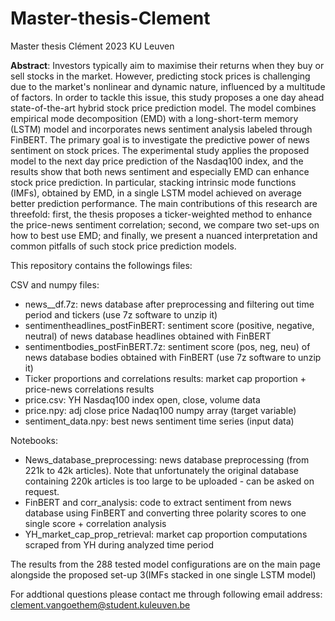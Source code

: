 # Master-thesis-Clement
Master thesis Clément 2023 KU Leuven


**Abstract**: 
Investors typically aim to maximise their returns when they buy or sell stocks in the market. However, predicting stock prices is challenging due to the market's nonlinear and dynamic nature, influenced by a multitude of factors. In order to tackle this issue, this study proposes a one day ahead state-of-the-art hybrid stock price prediction model. The model combines empirical mode decomposition (EMD) with a long-short-term memory (LSTM) model and incorporates news sentiment analysis labeled through FinBERT. The primary goal is to investigate the predictive power of news sentiment on stock prices. The experimental study applies the proposed model to the next day price prediction of the Nasdaq100 index, and the results show that both news sentiment and especially EMD can enhance stock price prediction. In particular, stacking intrinsic mode functions (IMFs), obtained by EMD, in a single LSTM model achieved on average better prediction performance. The main contributions of this research are threefold: first, the thesis proposes a ticker-weighted method to enhance the price-news sentiment correlation; second, we compare two set-ups on how to best use EMD; and finally, we present a nuanced interpretation and common pitfalls of such stock price prediction models.

This repository contains the followings files:

CSV and numpy files:
- news__df.7z: news database after preprocessing and filtering out time period and tickers (use 7z software to unzip it)
- sentimentheadlines_postFinBERT: sentiment score (positive, negative, neutral) of news database headlines obtained with FinBERT
- sentimentbodies_postFinBERT.7z: sentiment score (pos, neg, neu) of news database bodies obtained with FinBERT (use 7z software to unzip it)
- Ticker proportions and correlations results: market cap proportion + price-news correlations results
- price.csv: YH Nasdaq100 index open, close, volume data
- price.npy: adj close price Nadaq100 numpy array (target variable)
- sentiment_data.npy: best news sentiment time series (input data)

Notebooks:
- News_database_preprocessing: news database preprocessing (from 221k to 42k articles). Note that unfortunately the original database containing 220k articles is too large to be uploaded - can be asked on request.
- FinBERT and corr_analysis: code to extract sentiment from news database using FinBERT and converting three polarity scores to one single score + correlation analysis
- YH_market_cap_prop_retrieval: market cap proportion computations scraped from YH during analyzed time period

The results from the 288 tested model configurations are on the main page alongside the proposed set-up 3(IMFs stacked in one single LSTM model)

For addtional questions please contact me through following email address: clement.vangoethem@student.kuleuven.be
